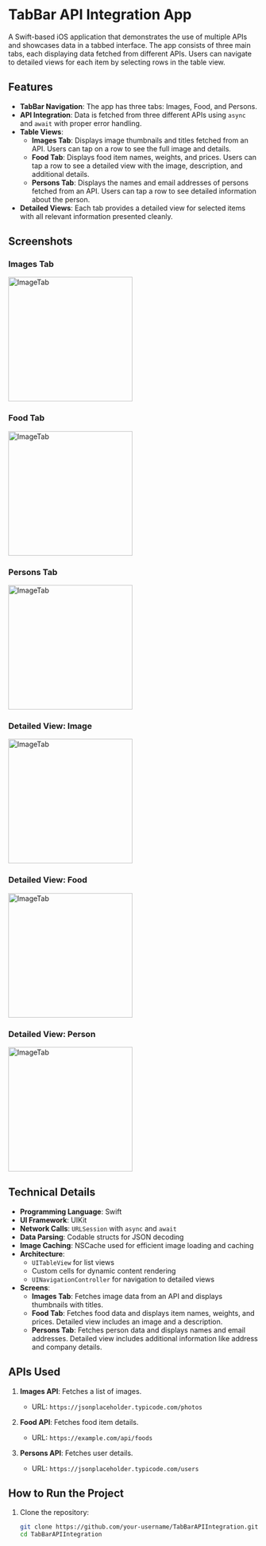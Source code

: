 

# TabBar API Integration App

A Swift-based iOS application that demonstrates the use of multiple APIs and showcases data in a tabbed interface. The app consists of three main tabs, each displaying data fetched from different APIs. Users can navigate to detailed views for each item by selecting rows in the table view.

## Features

- **TabBar Navigation**: The app has three tabs: Images, Food, and Persons.
- **API Integration**: Data is fetched from three different APIs using `async` and `await` with proper error handling.
- **Table Views**:
  - **Images Tab**: Displays image thumbnails and titles fetched from an API. Users can tap on a row to see the full image and details.
  - **Food Tab**: Displays food item names, weights, and prices. Users can tap a row to see a detailed view with the image, description, and additional details.
  - **Persons Tab**: Displays the names and email addresses of persons fetched from an API. Users can tap a row to see detailed information about the person.
- **Detailed Views**: Each tab provides a detailed view for selected items with all relevant information presented cleanly.

## Screenshots



### Images Tab

<img src="TabBar3Apis/Images/images_tab.png" alt="ImageTab" width="250">

### Food Tab

<img src="TabBar3Apis/Images/food_tab.png" alt="ImageTab" width="250">

### Persons Tab
<img src="TabBar3Apis/Images/persons_tab.png" alt="ImageTab" width="250">

### Detailed View: Image

<img src="TabBar3Apis/Images/image_detail.png" alt="ImageTab" width="250">

### Detailed View: Food

<img src="TabBar3Apis/Images/food_detail.png" alt="ImageTab" width="250">

### Detailed View: Person

<img src="TabBar3Apis/Images/person_detail.png" alt="ImageTab" width="250">

## Technical Details

- **Programming Language**: Swift
- **UI Framework**: UIKit
- **Network Calls**: `URLSession` with `async` and `await`
- **Data Parsing**: Codable structs for JSON decoding
- **Image Caching**: NSCache used for efficient image loading and caching
- **Architecture**: 
  - `UITableView` for list views
  - Custom cells for dynamic content rendering
  - `UINavigationController` for navigation to detailed views
- **Screens**:
  - **Images Tab**: Fetches image data from an API and displays thumbnails with titles.
  - **Food Tab**: Fetches food data and displays item names, weights, and prices. Detailed view includes an image and a description.
  - **Persons Tab**: Fetches person data and displays names and email addresses. Detailed view includes additional information like address and company details.

## APIs Used

1. **Images API**: Fetches a list of images.
   - URL: `https://jsonplaceholder.typicode.com/photos`

2. **Food API**: Fetches food item details.
   - URL: `https://example.com/api/foods`

3. **Persons API**: Fetches user details.
   - URL: `https://jsonplaceholder.typicode.com/users`

## How to Run the Project

1. Clone the repository:
   ```bash
   git clone https://github.com/your-username/TabBarAPIIntegration.git
   cd TabBarAPIIntegration
